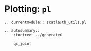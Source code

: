 # Plotting: `pl`

```{eval-rst}
.. currentmodule:: scatlastb_utils.pl
```

```{eval-rst}
.. autosummary::
    :toctree: ../generated

    qc_joint
```
